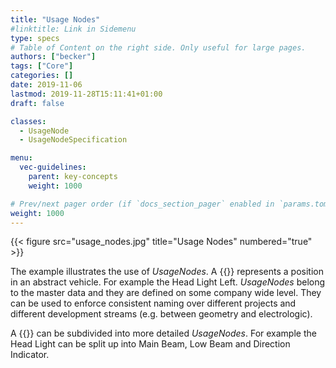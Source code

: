 ```yaml
---
title: "Usage Nodes"
#linktitle: Link in Sidemenu
type: specs
# Table of Content on the right side. Only useful for large pages.
authors: ["becker"]
tags: ["Core"]
categories: []
date: 2019-11-06
lastmod: 2019-11-28T15:11:41+01:00
draft: false

classes:
  - UsageNode
  - UsageNodeSpecification

menu:
  vec-guidelines:
    parent: key-concepts
    weight: 1000

# Prev/next pager order (if `docs_section_pager` enabled in `params.toml`)
weight: 1000
---
```


{{< figure src="usage_nodes.jpg" title="Usage Nodes" numbered="true" >}}

The example illustrates the use of *UsageNodes*. A {{<vec-class UsageNode>}} represents a position in an abstract vehicle. For example the Head Light Left. *UsageNodes* belong to the master data and they are defined on some company wide level. They can be used to enforce consistent naming over different projects and different development streams (e.g. between geometry and electrologic).

A {{<vec-class UsageNode>}} can be subdivided into more detailed *UsageNodes*. For example the Head Light can be split up into Main Beam, Low Beam and Direction Indicator.
